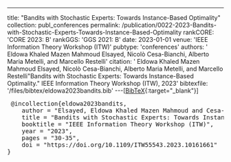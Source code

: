 ---
title: "Bandits with Stochastic Experts: Towards Instance-Based Optimality"
collection: publ_conferences
permalink: /publication/0022-2023-Bandits-with-Stochastic-Experts-Towards-Instance-Based-Optimality
rankCORE: 'CORE 2023: B'
rankGGS: 'GGS 2021: B'
date: 2023-01-01
venue: 'IEEE Information Theory Workshop (ITW)'
pubtype: 'conferences'
authors: ' Eldowa Khaled Mazen Mahmoud Elsayed,  Nicolò  Cesa-Bianchi,  Alberto Maria Metelli, and  Marcello  Restelli'
citation: ' Eldowa Khaled Mazen Mahmoud Elsayed,  Nicolò  Cesa-Bianchi,  Alberto Maria Metelli, and  Marcello  Restelli&quot;Bandits with Stochastic Experts: Towards Instance-Based Optimality.&quot; IEEE Information Theory Workshop (ITW), 2023'
bibtexfile: '/files/bibtex/eldowa2023bandits.bib'
---[[BibTeX](/files/bibtex/eldowa2023bandits.bib){:target="_blank"}] 
<pre> @incollection{eldowa2023bandits,
    author = "Elsayed, Eldowa Khaled Mazen Mahmoud and Cesa-Bianchi, Nicolò and Metelli, Alberto Maria and Restelli, Marcello",
    title = "Bandits with Stochastic Experts: Towards Instance-Based Optimality",
    booktitle = "IEEE Information Theory Workshop (ITW)",
    year = "2023",
    pages = "30-35",
    doi = "https://doi.org/10.1109/ITW55543.2023.10161661"
} </pre>

